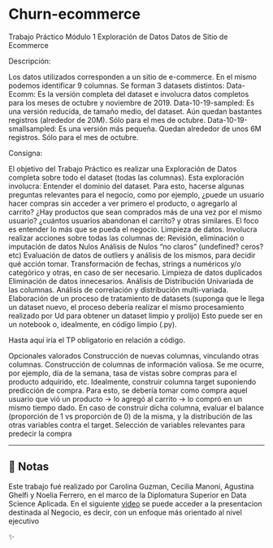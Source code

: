 # Churn-ecommerce
Trabajo Práctico Módulo 1
Exploración de Datos 
Datos de Sitio de Ecommerce


Descripción:

Los datos utilizados corresponden a un sitio de e-commerce. En el mismo podemos identificar 9 columnas. 
Se forman 3 datasets distintos:
Data-Ecomm: Es la versión completa del dataset e involucra datos completos para los meses de octubre y noviembre de 2019.
Data-10-19-sampled: Es una versión reducida, de tamaño medio, del dataset. Aún quedan bastantes registros (alrededor de 20M). Sólo para el mes de octubre.
Data-10-19-smallsampled: Es una versión más pequeña. Quedan alrededor de unos 6M registros. Sólo para el mes de octubre.


Consigna:

El objetivo del Trabajo Práctico es realizar una Exploración de Datos completa sobre todo el dataset (todas las columnas).
Esta exploración involucra:
Entender el dominio del dataset.
Para esto, hacerse algunas preguntas relevantes para el negocio, como por ejemplo, ¿puede un usuario hacer compras sin acceder a ver primero el producto, o agregarlo al carrito? ¿Hay productos que sean comprados más de una vez por el mismo usuario? ¿cuántos usuarios abandonan el carrito? y otras similares. El foco es entender lo más que se pueda el negocio.
Limpieza de datos.
Involucra realizar acciones sobre todas las columnas de:
Revisión, eliminación o imputación de datos Nulos
Análisis de Nulos “no claros” (undefined? ceros? etc)
Evaluación de datos de outliers y análisis de los mismos, para decidir qué acción tomar.
Transformación de fechas, strings a numéricos y/o categórico y otras, en caso de ser necesario.
Limpieza de datos duplicados
Eliminación de datos innecesarios.
Análisis de Distribución Univariada de las columnas. 
Análisis de correlación y distribución multi-variada.
Elaboración de un proceso de tratamiento de datasets (suponga que le llega un dataset nuevo, el proceso debería realizar el mismo procesamiento realizado por Ud para obtener un dataset limpio y prolijo) Esto puede ser en un notebook o, idealmente, en código limpio (.py).

Hasta aquí iría el TP obligatorio en relación a código.

Opcionales valorados
Construcción de nuevas columnas, vinculando otras columnas. 
Construcción de columnas de información valiosa. Se me ocurre, por ejemplo, día de la semana, tasa de vistas sobre compras para el producto adquirido, etc.
Idealmente, construir columna target suponiendo predicción de compra. Para esto, se debería tomar como compra aquel usuario que vió un producto -> lo agregó al carrito -> lo compró en un mismo tiempo dado.
En caso de construir dicha columna, evaluar el balance (proporción de 1 vs proporción de 0) de la misma, y la distribución de las otras variables contra el target.
Selección de variables relevantes para predecir la compra

----

## 📌 Notas 

Este trabajo fué realizado por Carolina Guzman, Cecilia Manoni, Agustina Ghelfi y Noelia Ferrero, en el marco de la Diplomatura Superior en Data Science Aplicada. 
En el siguiente [video](https://youtu.be/WoDWnI85wAk/) se puede acceder a la presentacion destinada al Negocio, es decir, con un enfoque más orientado al nivel ejecutivo

✨

